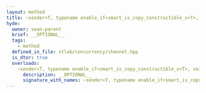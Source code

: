 ```yaml
---
layout: method
title: ~sender<T, typename enable_if<smart_is_copy_constructible_v<T>, void>::type>
hyde:
  owner: sean-parent
  brief: __OPTIONAL__
  tags:
    - method
  defined_in_file: stlab/concurrency/channel.hpp
  is_dtor: true
  overloads:
    ~sender<T, typename enable_if<smart_is_copy_constructible_v<T>, void>::type>():
      description: __OPTIONAL__
      signature_with_names: ~sender<T, typename enable_if<smart_is_copy_constructible_v<T>, void>::type>()
---
```

